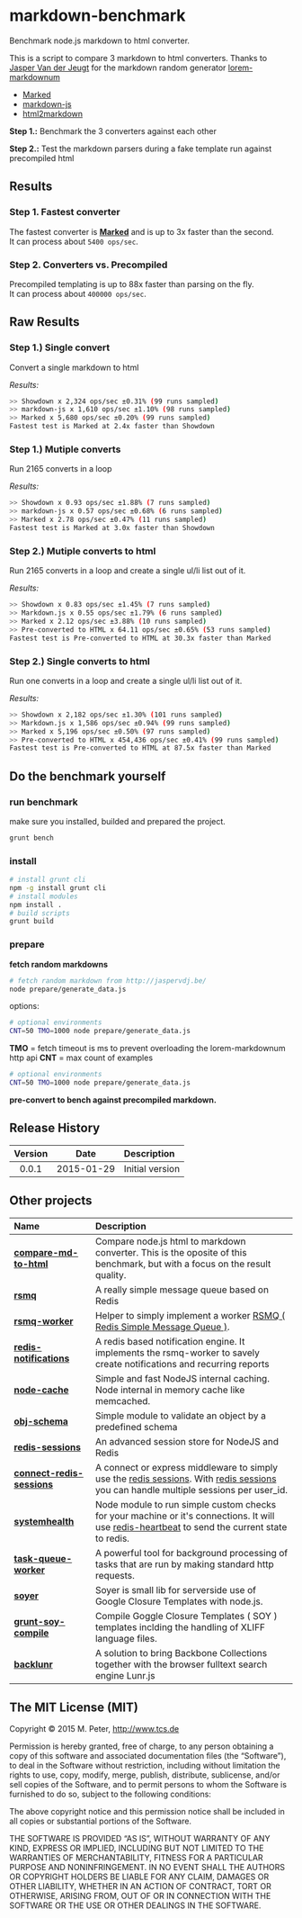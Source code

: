markdown-benchmark
===

Benchmark node.js markdown to html converter.

This is a script to compare 3 markdown to html converters.
Thanks to [Jasper Van der Jeugt](http://jaspervdj.be/) for the markdown random generator [lorem-markdownum](https://github.com/jaspervdj/lorem-markdownum)

- [Marked]( https://github.com/chjj/marked )
- [markdown-js]( https://github.com/evilstreak/markdown-js )
- [html2markdown]( https://www.npmjs.com/package/html2markdown )

**Step 1.:**
Benchmark the 3 converters against each other

**Step 2.:**
Test the markdown parsers during a fake template run against precompiled html

## Results

### Step 1. Fastest converter
The fastest converter is **[Marked]( https://github.com/chjj/marked )** and is up to 3x faster than the second.  
It can process about `5400 ops/sec`.

### Step 2. Converters vs. Precompiled
Precompiled templating is up to 88x faster than parsing on the fly.  
It can process about `400000 ops/sec`.

## Raw Results

### Step 1.) Single convert

Convert a single markdown to html

*Results:*

```sh
>> Showdown x 2,324 ops/sec ±0.31% (99 runs sampled)
>> markdown-js x 1,610 ops/sec ±1.10% (98 runs sampled)
>> Marked x 5,680 ops/sec ±0.20% (99 runs sampled)
Fastest test is Marked at 2.4x faster than Showdown
```

### Step 1.) Mutiple converts

Run 2165 converts in a loop

*Results:*

```sh
>> Showdown x 0.93 ops/sec ±1.88% (7 runs sampled)
>> markdown-js x 0.57 ops/sec ±0.68% (6 runs sampled)
>> Marked x 2.78 ops/sec ±0.47% (11 runs sampled)
Fastest test is Marked at 3.0x faster than Showdown
```

### Step 2.) Mutiple converts to html

Run 2165 converts in a loop and create a single ul/li list out of it.

*Results:*

```sh
>> Showdown x 0.83 ops/sec ±1.45% (7 runs sampled)
>> Markdown.js x 0.55 ops/sec ±1.79% (6 runs sampled)
>> Marked x 2.12 ops/sec ±3.88% (10 runs sampled)
>> Pre-converted to HTML x 64.11 ops/sec ±0.65% (53 runs sampled)
Fastest test is Pre-converted to HTML at 30.3x faster than Marked
```

### Step 2.) Single converts to html

Run one converts in a loop and create a single ul/li list out of it.

*Results:*

```sh
>> Showdown x 2,182 ops/sec ±1.30% (101 runs sampled)
>> Markdown.js x 1,586 ops/sec ±0.94% (99 runs sampled)
>> Marked x 5,196 ops/sec ±0.50% (97 runs sampled)
>> Pre-converted to HTML x 454,436 ops/sec ±0.41% (99 runs sampled)
Fastest test is Pre-converted to HTML at 87.5x faster than Marked
```

## Do the benchmark yourself

### run benchmark

make sure you installed, builded and prepared the project.

```sh
grunt bench
```

### install

```sh
# install grunt cli
npm -g install grunt cli
# install modules
npm install .
# build scripts
grunt build
```

### prepare

**fetch random markdowns**

```sh
# fetch random markdown from http://jaspervdj.be/
node prepare/generate_data.js
```

options:

```sh
# optional environments
CNT=50 TMO=1000 node prepare/generate_data.js
```

**TMO** = fetch timeout is ms to prevent overloading the lorem-markdownum http api
**CNT** = max count of examples

```sh
# optional environments
CNT=50 TMO=1000 node prepare/generate_data.js
```

**pre-convert to bench against precompiled markdown.**

## Release History
|Version|Date|Description|
|:--:|:--:|:--|
|0.0.1|2015-01-29|Initial version|

## Other projects

|Name|Description|
|:--|:--|
|[**compare-md-to-html**](https://github.com/mpneuried/html_2_markdown_compare)|Compare node.js html to markdown converter. This is the oposite of this benchmark, but with a focus on the result quality.|
|[**rsmq**](https://github.com/smrchy/rsmq)|A really simple message queue based on Redis|
|[**rsmq-worker**](https://github.com/mpneuried/rsmq-worker)|Helper to simply implement a worker [RSMQ ( Redis Simple Message Queue )](https://github.com/smrchy/rsmq).|
|[**redis-notifications**](https://github.com/mpneuried/redis-notifications)|A redis based notification engine. It implements the rsmq-worker to savely create notifications and recurring reports|
|[**node-cache**](https://github.com/tcs-de/nodecache)|Simple and fast NodeJS internal caching. Node internal in memory cache like memcached.|
|[**obj-schema**](https://github.com/mpneuried/obj-schema)|Simple module to validate an object by a predefined schema|
|[**redis-sessions**](https://github.com/smrchy/redis-sessions)|An advanced session store for NodeJS and Redis|
|[**connect-redis-sessions**](https://github.com/mpneuried/connect-redis-sessions)|A connect or express middleware to simply use the [redis sessions](https://github.com/smrchy/redis-sessions). With [redis sessions](https://github.com/smrchy/redis-sessions) you can handle multiple sessions per user_id.|
|[**systemhealth**](https://github.com/mpneuried/systemhealth)|Node module to run simple custom checks for your machine or it's connections. It will use [redis-heartbeat](https://github.com/mpneuried/redis-heartbeat) to send the current state to redis.|
|[**task-queue-worker**](https://github.com/smrchy/task-queue-worker)|A powerful tool for background processing of tasks that are run by making standard http requests.|
|[**soyer**](https://github.com/mpneuried/soyer)|Soyer is small lib for serverside use of Google Closure Templates with node.js.|
|[**grunt-soy-compile**](https://github.com/mpneuried/grunt-soy-compile)|Compile Goggle Closure Templates ( SOY ) templates inclding the handling of XLIFF language files.|
|[**backlunr**](https://github.com/mpneuried/backlunr)|A solution to bring Backbone Collections together with the browser fulltext search engine Lunr.js|

## The MIT License (MIT)

Copyright © 2015 M. Peter, http://www.tcs.de

Permission is hereby granted, free of charge, to any person obtaining a copy of this software and associated documentation files (the “Software”), to deal in the Software without restriction, including without limitation the rights to use, copy, modify, merge, publish, distribute, sublicense, and/or sell copies of the Software, and to permit persons to whom the Software is furnished to do so, subject to the following conditions:

The above copyright notice and this permission notice shall be included in all copies or substantial portions of the Software.

THE SOFTWARE IS PROVIDED “AS IS”, WITHOUT WARRANTY OF ANY KIND, EXPRESS OR IMPLIED, INCLUDING BUT NOT LIMITED TO THE WARRANTIES OF MERCHANTABILITY, FITNESS FOR A PARTICULAR PURPOSE AND NONINFRINGEMENT. IN NO EVENT SHALL THE AUTHORS OR COPYRIGHT HOLDERS BE LIABLE FOR ANY CLAIM, DAMAGES OR OTHER LIABILITY, WHETHER IN AN ACTION OF CONTRACT, TORT OR OTHERWISE, ARISING FROM, OUT OF OR IN CONNECTION WITH THE SOFTWARE OR THE USE OR OTHER DEALINGS IN THE SOFTWARE.
